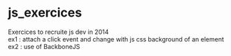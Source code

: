 js_exercices
============
Exercices to recruite js dev in 2014  
ex1 : attach a click event and change with js css background of an element  
ex2 : use of BackboneJS  
